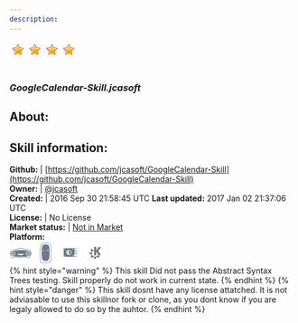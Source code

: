 ```yaml
---    
description:   
---    
```

![](../.gitbook/assets/star.png)![](../.gitbook/assets/star.png)![](../.gitbook/assets/star.png)![](../.gitbook/assets/star.png)  
#   
### _GoogleCalendar-Skill.jcasoft_  
## About:  


## Skill information:  
**Github:** | [https://github.com/jcasoft/GoogleCalendar-Skill](https://github.com/jcasoft/GoogleCalendar-Skill)  
**Owner:** | [@jcasoft](https://github.com/jcasoft)  
**Created:** | 2016 Sep 30 21:58:45 UTC  **Last updated:** 2017 Jan 02 21:37:06 UTC  
**License:** | No License  
**Market status:** | [Not in Market](https://market.mycroft.ai/skill/)  
**Platform:**  
 ![](../.gitbook/assets/mark-1-icon.png)  ![](../.gitbook/assets/mark-2-icon.png)  ![](../.gitbook/assets/picroft-icon.png)  ![](../.gitbook/assets/kde.png)   
{% hint style="warning" %}
This skill Did not pass the Abstract Syntax Trees testing. Skill properly do not work in current state.
{% endhint %}
{% hint style="danger" %}
This skill dosnt have any license attatched. It is not adviasable to use this skillnor fork or clone, as you dont know if you are legaly allowed to do so by the auhtor.
{% endhint %}
